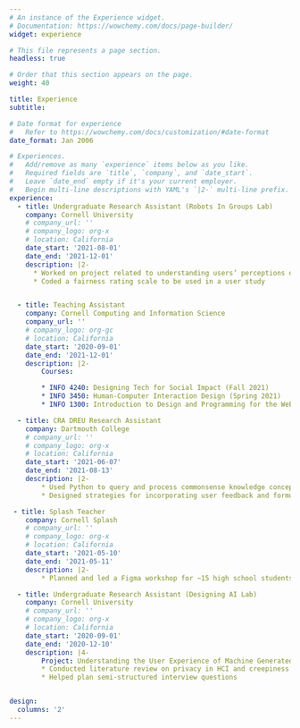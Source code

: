 ```yaml
---
# An instance of the Experience widget.
# Documentation: https://wowchemy.com/docs/page-builder/
widget: experience

# This file represents a page section.
headless: true

# Order that this section appears on the page.
weight: 40

title: Experience
subtitle:

# Date format for experience
#   Refer to https://wowchemy.com/docs/customization/#date-format
date_format: Jan 2006

# Experiences.
#   Add/remove as many `experience` items below as you like.
#   Required fields are `title`, `company`, and `date_start`.
#   Leave `date_end` empty if it's your current employer.
#   Begin multi-line descriptions with YAML's `|2-` multi-line prefix.
experience:
  - title: Undergraduate Research Assistant (Robots In Groups Lab)
    company: Cornell University
    # company_url: ''
    # company_logo: org-x
    # location: California
    date_start: '2021-08-01'
    date_end: '2021-12-01'
    description: |2-
      * Worked on project related to understanding users’ perceptions of fairness regarding AI work allocation in teams
      * Coded a fairness rating scale to be used in a user study


  - title: Teaching Assistant
    company: Cornell Computing and Information Science
    company_url: ''
    # company_logo: org-gc
    # location: California
    date_start: '2020-09-01'
    date_end: '2021-12-01'
    description: |2-
        Courses:

        * INFO 4240: Designing Tech for Social Impact (Fall 2021)
        * INFO 3450: Human-Computer Interaction Design (Spring 2021)
        * INFO 1300: Introduction to Design and Programming for the Web (Fall 2020)

  - title: CRA DREU Research Assistant
    company: Dartmouth College
    # company_url: ''
    # company_logo: org-x
    # location: California
    date_start: '2021-06-07'
    date_end: '2021-08-13'
    description: |2-
        * Used Python to query and process commonsense knowledge concepts and generate questionanswer pairs from text for AISpy, an agent capable of playing “I Spy” games
        * Designed strategies for incorporating user feedback and formulating output in a way that is valuable to children when the system fails

 - title: Splash Teacher
    company: Cornell Splash
    # company_url: ''
    # company_logo: org-x
    # location: California
    date_start: '2021-05-10'
    date_end: '2021-05-11'
    description: |2-
        * Planned and led a Figma workshop for ~15 high school students

  - title: Undergraduate Research Assistant (Designing AI Lab)
    company: Cornell University
    # company_url: ''
    # company_logo: org-x
    # location: California
    date_start: '2020-09-01'
    date_end: '2020-12-10'
    description: |4-
        Project: Understanding the User Experience of Machine Generated Language
        * Conducted literature review on privacy in HCI and creepiness
        * Helped plan semi-structured interview questions


design:
  columns: '2'
---
```

